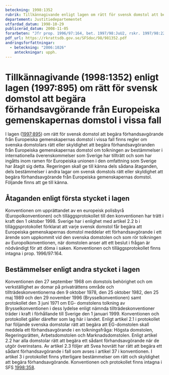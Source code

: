 ```yaml
---
beteckning: 1998:1352
rubrik: Tillkännagivande enligt lagen om rätt för svensk domstol att begära förhandsavgörande från Europeiska gemenskapernas domstol i vissa fall
departement: Justitiedepartementet
utfardad_datum: 1998-10-29
publicerad_datum: 2008-11-05
forarbeten: "Jfr prop. 1996/97:164, bet. 1997/98:JuU2, rskr. 1997/98:22"
pdf_url: https://rkrattsdb.gov.se/SFSdoc/98/981352.pdf
andringsforfattningar:
  - beteckning: "2006:1026"
    anteckningar: upph.
---
```


# Tillkännagivande (1998:1352) enligt lagen (1997:895) om rätt för svensk domstol att begära förhandsavgörande från Europeiska gemenskapernas domstol i vissa fall

I lagen ([1997:895](https://selex.se/eli/sfs/1997/895)) om rätt för svensk domstol att begära förhandsavgörande från Europeiska gemenskapernas domstol i vissa fall finns regler om svenska domstolars rätt eller skyldighet att begära förhandsavgöranden från Europeiska gemenskapernas domstol om tolkningen av bestämmelser i internationella överenskommelser som Sverige har tillträtt och som har ingåtts inom ramen för Europeiska unionen i den omfattning som Sverige har åtagit sig detta. Regeringen skall ge till känna dels sådana åtaganden, dels bestämmelser i andra lagar om svensk domstols rätt eller skyldighet att begära förhandsavgörande från Europeiska gemenskapernas domstol. Följande finns att ge till känna.

## Åtaganden enligt första stycket i lagen

Konventionen om upprättandet av en europeisk polisbyrå (Europolkonventionen) och tilläggsprotokollet till den konventionen har trätt i kraft den 1 oktober 1998. Sverige har i enlighet med artikel 2.2 b i tilläggsprotokollet förklarat att varje svensk domstol får begära att Europeiska gemenskapernas domstol meddelar ett förhandsavgörande i ett ärende som uppkommit vid den svenska domstolen och som rör tolkningen av Europolkonventionen, när domstolen anser att ett beslut i frågan är nödvändigt för att döma i saken. Konventionen och tilläggsprotokollet finns intagna i prop. 1996/97:164.

## Bestämmelser enligt andra stycket i lagen

Konventionen den 27 september 1968 om domstols behörighet och om verkställighet av domar på privaträttens område och tillträdeskonventionerna den 9 oktober 1978, den 25 oktober 1982, den 25 maj 1989 och den 29 november 1996 (Brysselkonventionen) samt protokollet den 3 juni 1971 om EG- domstolens tolkning av Brysselkonventionen i dess lydelse enligt nämnda tillträdeskonventioner träder i kraft i förhållande till Sverige den 1 januari 1999. Konventionen och protokollet gäller därefter som lag här i landet. Enligt artikel 2.1 i protokollet har följande svenska domstolar rätt att begära att EG-domstolen skall meddela ett förhandsavgörande i en tolkningsfråga: Högsta domstolen, Regeringsrätten, Arbetsdomstolen och Marknadsdomstolen. Enligt artikel 2.2 har alla domstolar rätt att begära ett sådant förhandsavgörande när de utgör överinstans. Av artikel 2.3 följer att Svea hovrätt har rätt att begära ett sådant förhandsavgörande i fall som avses i artikel 37 i konventionen. I artikel 3 i protokollet finns ytterligare bestämmelser om rätt och skyldighet att begära förhandsavgörande. Konventionen och protokollet finns intagna i SFS [1998:358](https://selex.se/eli/sfs/1998/358).